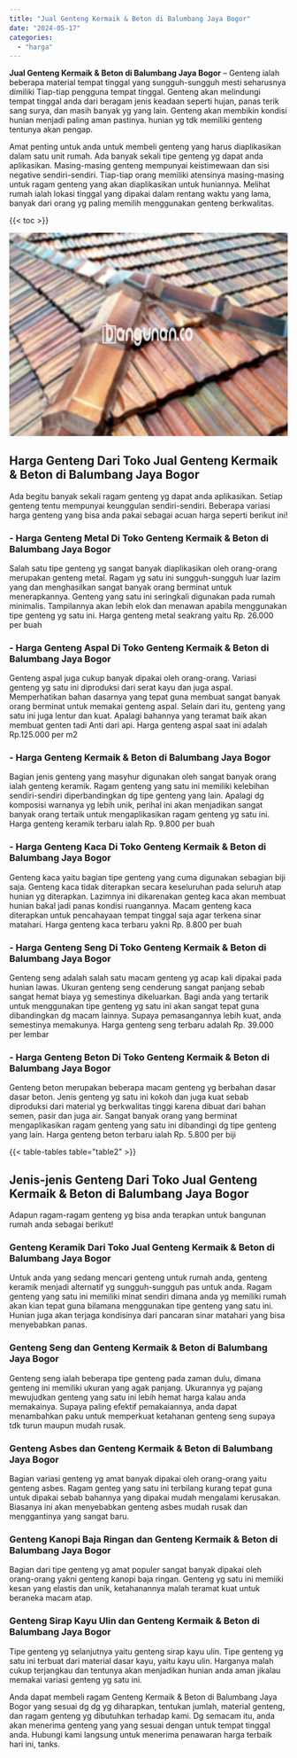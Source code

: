 ```yaml
---
title: "Jual Genteng Kermaik & Beton di Balumbang Jaya Bogor"
date: "2024-05-17"
categories: 
  - "harga"
---
```


**Jual Genteng Kermaik & Beton di Balumbang Jaya Bogor** – Genteng ialah beberapa material tempat tinggal yang sungguh-sungguh mesti seharusnya dimiliki Tiap-tiap pengguna tempat tinggal. Genteng akan melindungi tempat tinggal anda dari beragam jenis keadaan seperti hujan, panas terik sang surya, dan masih banyak yg yang lain. Genteng akan membikin kondisi hunian menjadi paling aman pastinya. hunian yg tdk memiliki genteng tentunya akan pengap.

Amat penting untuk anda untuk membeli genteng yang harus diaplikasikan dalam satu unit rumah. Ada banyak sekali tipe genteng yg dapat anda aplikasikan. Masing-masing genteng mempunyai keistimewaan dan sisi negative sendiri-sendiri. Tiap-tiap orang memiliki atensinya masing-masing untuk ragam genteng yang akan diaplikasikan untuk huniannya. Melihat rumah ialah lokasi tinggal yang dipakai dalam rentang waktu yang lama, banyak dari orang yg paling memilih menggunakan genteng berkwalitas.

{{< toc >}}

![Jual Genteng Kermaik & Beton di Balumbang Jaya Bogor](/images/genteng-minimalis-murah28.png)

## Harga Genteng Dari Toko Jual Genteng Kermaik & Beton di Balumbang Jaya Bogor

Ada begitu banyak sekali ragam genteng yg dapat anda aplikasikan. Setiap genteng tentu mempunyai keunggulan sendiri-sendiri. Beberapa variasi harga genteng yang bisa anda pakai sebagai acuan harga seperti berikut ini!

### \- Harga Genteng Metal Di Toko Genteng Kermaik & Beton di Balumbang Jaya Bogor

Salah satu tipe genteng yg sangat banyak diaplikasikan oleh orang-orang merupakan genteng metal. Ragam yg satu ini sungguh-sungguh luar lazim yang dan menghasilkan sangat banyak orang berminat untuk menerapkannya. Genteng yang satu ini seringkali digunakan pada rumah minimalis. Tampilannya akan lebih elok dan menawan apabila menggunakan tipe genteng yg satu ini. Harga genteng metal seakrang yaitu Rp. 26.000 per buah

### \- Harga Genteng Aspal Di Toko Genteng Kermaik & Beton di Balumbang Jaya Bogor

Genteng aspal juga cukup banyak dipakai oleh orang-orang. Variasi genteng yg satu ini diproduksi dari serat kayu dan juga aspal. Memperhatikan bahan dasarnya yang tepat guna membuat sangat banyak orang berminat untuk memakai genteng aspal. Selain dari itu, genteng yang satu ini juga lentur dan kuat. Apalagi bahannya yang teramat baik akan membuat genten tadi Anti dari api. Harga genteng aspal saat ini adalah Rp.125.000 per m2

### \- Harga Genteng Kermaik & Beton di Balumbang Jaya Bogor

Bagian jenis genteng yang masyhur digunakan oleh sangat banyak orang ialah genteng keramik. Ragam genteng yang satu ini memiliki kelebihan sendiri-sendiri diperbandingkan dg tipe genteng yang lain. Apalagi dg komposisi warnanya yg lebih unik, perihal ini akan menjadikan sangat banyak orang tertaik untuk mengaplikasikan ragam genteng yg satu ini. Harga genteng keramik terbaru ialah Rp. 9.800 per buah

### \- Harga Genteng Kaca Di Toko Genteng Kermaik & Beton di Balumbang Jaya Bogor

Genteng kaca yaitu bagian tipe genteng yang cuma digunakan sebagian biji saja. Genteng kaca tidak diterapkan secara keseluruhan pada seluruh atap hunian yg diterapkan. Lazimnya ini dikarenakan genteg kaca akan membuat hunian bakal jadi panas kondisi ruangannya. Macam genteng kaca diterapkan untuk pencahayaan tempat tinggal saja agar terkena sinar matahari. Harga genteng kaca terbaru yakni Rp. 8.800 per buah

### \- Harga Genteng Seng Di Toko Genteng Kermaik & Beton di Balumbang Jaya Bogor

Genteng seng adalah salah satu macam genteng yg acap kali dipakai pada hunian lawas. Ukuran genteng seng cenderung sangat panjang sebab sangat hemat biaya yg semestinya dikeluarkan. Bagi anda yang tertarik untuk menggunakan tipe genteng yg satu ini akan sangat tepat guna dibandingkan dg macam lainnya. Supaya pemasangannya lebih kuat, anda semestinya memakunya. Harga genteng seng terbaru adalah Rp. 39.000 per lembar

### \- Harga Genteng Beton Di Toko Genteng Kermaik & Beton di Balumbang Jaya Bogor

Genteng beton merupakan beberapa macam genteng yg berbahan dasar dasar beton. Jenis genteng yg satu ini kokoh dan juga kuat sebab diproduksi dari material yg berkwalitas tinggi karena dibuat dari bahan semen, pasir dan juga air. Sangat banyak orang yang berminat mengaplikasikan ragam genteng yang satu ini dibandingi dg tipe genteng yang lain. Harga genteng beton terbaru ialah Rp. 5.800 per biji

{{< table-tables table="table2" >}}

## Jenis-jenis Genteng Dari Toko Jual Genteng Kermaik & Beton di Balumbang Jaya Bogor

Adapun ragam-ragam genteng yg bisa anda terapkan untuk bangunan rumah anda sebagai berikut!

### Genteng Keramik Dari Toko Jual Genteng Kermaik & Beton di Balumbang Jaya Bogor

Untuk anda yang sedang mencari genteng untuk rumah anda, genteng keramik menjadi alternatif yg sungguh-sungguh pas untuk anda. Ragam genteng yang satu ini memiliki minat sendiri dimana anda yg memiliki rumah akan kian tepat guna bilamana menggunakan tipe genteng yang satu ini. Hunian juga akan terjaga kondisinya dari pancaran sinar matahari yang bisa menyebabkan panas.

### Genteng Seng dan Genteng Kermaik & Beton di Balumbang Jaya Bogor

Genteng seng ialah beberapa tipe genteng pada zaman dulu, dimana genteng ini memiliki ukuran yang agak panjang. Ukurannya yg pajang mewujudkan genteng yang satu ini lebih hemat harga kalau anda memakainya. Supaya paling efektif pemakaiannya, anda dapat menambahkan paku untuk memperkuat ketahanan genteng seng supaya tdk turun maupun mudah rusak.

### Genteng Asbes dan Genteng Kermaik & Beton di Balumbang Jaya Bogor

Bagian variasi genteng yg amat banyak dipakai oleh orang-orang yaitu genteng asbes. Ragam genteg yang satu ini terbilang kurang tepat guna untuk dipakai sebab bahannya yang dipakai mudah mengalami kerusakan. Biasanya ini akan menyebabkan genteng asbes mudah rusak dan menggantinya yang sangat baru.

### Genteng Kanopi Baja Ringan dan Genteng Kermaik & Beton di Balumbang Jaya Bogor

Bagian dari tipe genteng yg amat populer sangat banyak dipakai oleh orang-orang yakni genteng kanopi baja ringan. Genteng yg satu ini memiiki kesan yang elastis dan unik, ketahanannya malah teramat kuat untuk beraneka macam atap.

### Genteng Sirap Kayu Ulin dan Genteng Kermaik & Beton di Balumbang Jaya Bogor

Tipe genteng yg selanjutnya yaitu genteng sirap kayu ulin. Tipe genteng yg satu ini terbuat dari material dasar kayu, yaitu kayu ulin. Harganya malah cukup terjangkau dan tentunya akan menjadikan hunian anda aman jikalau memakai variasi genteng yg satu ini.

Anda dapat membeli ragam Genteng Kermaik & Beton di Balumbang Jaya Bogor yang sesuai dg dg yg diharapkan, tentukan jumlah, material genteng, dan ragam genteng yg dibutuhkan terhadap kami. Dg semacam itu, anda akan menerima genteng yang yang sesuai dengan untuk tempat tinggal anda. Hubungi kami langsung untuk menerima penawaran harga terbaik hari ini, tanks.
